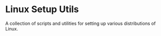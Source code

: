 # Linux Setup Utils

A collection of scripts and utilities for setting up various distributions of Linux.
